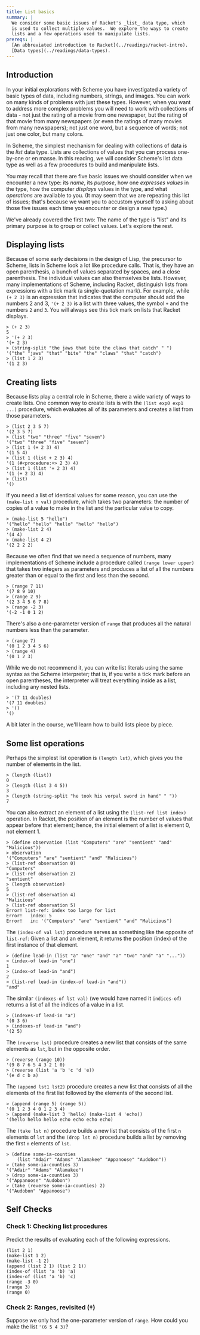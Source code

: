 ```yaml
---
title: List basics
summary: |
  We consider some basic issues of Racket's _list_ data type, which
  is used to collect multiple values.  We explore the ways to create
  lists and a few operations used to manipulate lists.
prereqs: |
  [An abbreviated introduction to Racket](../readings/racket-intro).
  [Data types](../readings/data-types).
---
```


## Introduction

In your initial explorations with Scheme you have investigated a variety of basic types of data, including numbers, strings, and images. You can work on many kinds of problems with just these types. However, when you want to address more complex problems you will need to work with collections of data - not just the rating of a movie from one newspaper, but the rating of that movie from many newspapers (or even the ratings of many movies from many newspapers); not just one word, but a sequence of words; not just one color, but many colors.

In Scheme, the simplest mechanism for dealing with collections of data is the _list_ data type. Lists are collections of values that you can process one-by-one or en masse.  In this reading, we will consider Scheme's list data type as well as a few procedures to build and manipulate lists.  

You may recall that there are five basic issues we should consider when we encounter a new type: its _name_, its _purpose_, how one _expresses values_ in the type, how the computer _displays_ values in the type, and what _operations_ are available to you.  (It may seem that we are repeating this list of issues; that's because we want you to accustom yourself to asking about those five issues each time you encounter or design a new type.)

We've already covered the first two: The name of the type is "list" and its primary purpose is to group or collect values.  Let's explore the rest.

## Displaying lists

Because of some early decisions in the design of Lisp, the precursor to
Scheme, lists in Scheme look a lot like procedure calls.  That is, they have an open parenthesis, a bunch of values separated by spaces, and a close parenthesis.  The individual values can also themselves be lists.  However, many implementations of Scheme, including Racket, distinguish lists from expressions with a tick mark (a single-quotation mark).  For example, while `(+ 2 3)` is an expression that indicates that the computer should add the numbers 2 and 3, `'(+ 2 3)` is a list with three values, the symbol `+` and the numbers `2` and `3`.  You will
always see this tick mark on lists that Racket displays.

```drracket
> (+ 2 3)
5
> '(+ 2 3)
'(+ 2 3)
> (string-split "the jaws that bite the claws that catch" " ")
'("the" "jaws" "that" "bite" "the" "claws" "that" "catch")
> (list 1 2 3)
'(1 2 3)
```

## Creating lists

Because lists play a central role in Scheme, there a wide variety of ways to create lists.  One common way to create lists is with the `(list exp0 exp1 ...)` procedure, which evaluates all of its parameters and creates a list from those parameters.

```drracket
> (list 2 3 5 7)
'(2 3 5 7)
> (list "two" "three" "five" "seven")
'("two" "three" "five" "seven")
> (list 1 (+ 2 3) 4)
'(1 5 4)
> (list 1 (list + 2 3) 4)
'(1 (#<procedure:+> 2 3) 4)
> (list 1 (list '+ 2 3) 4)
'(1 (+ 2 3) 4)
> (list)
'()
```

If you need a list of identical values for some reason, you can use the `(make-list n val)` procedure, which takes two parameters: the number of copies of a value to make in the list and the particular value to copy.

```drracket
> (make-list 5 "hello")
'("hello" "hello" "hello" "hello" "hello")
> (make-list 2 4)
'(4 4)
> (make-list 4 2)
'(2 2 2 2)
```

Because we often find that we need a sequence of numbers, many implementations of Scheme include a procedure called `(range lower upper)` that takes two integers as parameters and produces a list of all the numbers greater than or equal to the first and less than the second.

```drracket
> (range 7 11)
'(7 8 9 10)
> (range 2 9)
'(2 3 4 5 6 7 8)
> (range -2 3)
'(-2 -1 0 1 2)
```

There's also a one-parameter version of `range` that produces all the natural numbers less than the parameter.

```drracket
> (range 7)
'(0 1 2 3 4 5 6)
> (range 4)
'(0 1 2 3)
```

While we do not recommend it, you can write list literals using the same syntax as the Scheme interpreter; that is, if you write a tick mark before an open parentheses, the interpreter will treat everything inside as a list, including any nested lists.

```drracket
> '(7 11 doubles)
'(7 11 doubles)
> '()
'()
```

A bit later in the course, we'll learn how to build lists piece by piece.

## Some list operations

Perhaps the simplest list operation is `(length lst)`, which gives you the number of elements in the list.

```drracket
> (length (list))
0
> (length (list 3 4 5))
3
> (length (string-split "he took his vorpal sword in hand" " "))
7
```

You can also extract an element of a list using the `(list-ref list index)` operation.  In Racket, the position of an element is the number of values that appear before that element; hence, the initial element of a list is element 0, not element 1.

```drracket
> (define observation (list "Computers" "are" "sentient" "and" "Malicious"))
> observation
'("Computers" "are" "sentient" "and" "Malicious")
> (list-ref observation 0)
"Computers"
> (list-ref observation 2)
"sentient"
> (length observation)
5
> (list-ref observation 4)
"Malicious"
> (list-ref observation 5)
Error! list-ref: index too large for list
Error!   index: 5
Error!   in: '("Computers" "are" "sentient" "and" "Malicious")
```

The `(index-of val lst)` procedure serves as something like the opposite of `list-ref`: Given a list and an element, it returns the position (index) of the first instance of that element.

```drracket
> (define lead-in (list "a" "one" "and" "a" "two" "and" "a" "..."))
> (index-of lead-in "one")
1
> (index-of lead-in "and")
2
> (list-ref lead-in (index-of lead-in "and"))
"and"
```

The similar `(indexes-of lst val)` (we would have named it `indices-of`) returns a list of all the indices of a value in a list.

```drracket
> (indexes-of lead-in "a")
'(0 3 6)
> (indexes-of lead-in "and")
'(2 5)
```

The `(reverse lst)` procedure creates a new list that consists of the same elements as `lst`, but in the opposite order.

```drracket
> (reverse (range 10))
'(9 8 7 6 5 4 3 2 1 0)
> (reverse (list 'a 'b 'c 'd 'e))
'(e d c b a)
```

The `(append lst1 lst2)` procedure creates a new list that consists of all the elements of the first list followed by the elements of the second list.

```drracket
> (append (range 5) (range 5))
'(0 1 2 3 4 0 1 2 3 4)
> (append (make-list 3 'hello) (make-list 4 'echo))
'(hello hello hello echo echo echo echo)
```

The `(take lst n)` procedure builds a new list that consists of the first `n` elements of `lst` and the `(drop lst n)` procedure builds a list by removing the first `n` elements of `lst`.

```drracket
> (define some-ia-counties
    (list "Adair" "Adams" "Alamakee" "Appanoose" "Audobon"))
> (take some-ia-counties 3)
'("Adair" "Adams" "Alamakee")
> (drop some-ia-counties 3)
'("Appanoose" "Audobon")
> (take (reverse some-ia-counties) 2)
'("Audobon" "Appanoose")
```

## Self Checks

### Check 1: Checking list procedures

Predict the results of evaluating each of the following expressions.

```drracket
(list 2 1)
(make-list 1 2)
(make-list -1 2)
(append (list 2 1) (list 2 1))
(index-of (list 'a 'b) 'a)
(index-of (list 'a 'b) 'c)
(range -3 0)
(range 3)
(range 0)
```

### Check 2: Ranges, revisited (‡)

Suppose we only had the one-parameter version of `range`.  How could you make the list `'(6 5 4 3)`?

